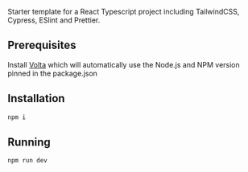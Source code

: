 Starter template for a React Typescript project including TailwindCSS, Cypress, ESlint and Prettier.

## Prerequisites

Install [Volta](https://volta.sh) which will automatically use the Node.js and NPM version pinned in the package.json

## Installation

```bash
npm i
```

## Running

```bash
npm run dev
```

